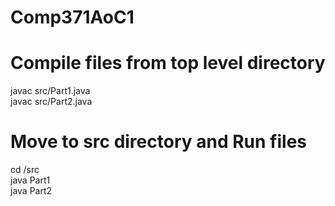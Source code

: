 # Comp371AoC1

# Compile files from top level directory
javac src/Part1.java\
javac src/Part2.java

# Move to src directory and Run files 
cd /src \
java Part1\
java Part2
